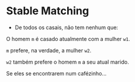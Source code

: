 # Stable Matching

- De todos os casais, não tem nenhum que:

O homem `m` é casado atualmente com a mulher `w1`.

`m` prefere, na verdade, a mulher `w2`.

`w2` também prefere o homem `m` a seu atual marido.

Se eles se encontrarem num cafézinho...